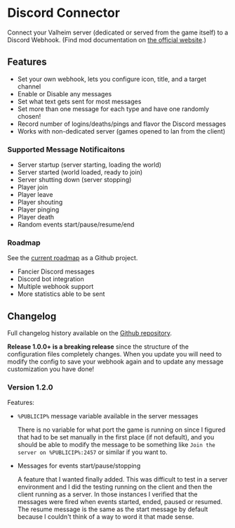 # Discord Connector

Connect your Valheim server (dedicated or served from the game itself) to a Discord Webhook.
(Find mod documentation on [the official website](https://discordconnector.valheim.nwest.games/).)

## Features

- Set your own webhook, lets you configure icon, title, and a target channel
- Enable or Disable any messages
- Set what text gets sent for most messages
- Set more than one message for each type and have one randomly chosen!
- Record number of logins/deaths/pings and flavor the Discord messages
- Works with non-dedicated server (games opened to lan from the client)

### Supported Message Notificaitons

- Server startup (server starting, loading the world)
- Server started (world loaded, ready to join)
- Server shutting down (server stopping)
- Player join
- Player leave
- Player shouting
- Player pinging
- Player death
- Random events start/pause/resume/end

### Roadmap

See the [current roadmap](https://github.com/nwesterhausen/valheim-discordconnector/projects/1) as a Github project.

- Fancier Discord messages
- Discord bot integration
- Multiple webhook support
- More statistics able to be sent

## Changelog

Full changelog history available on the
[Github repository](https://github.com/nwesterhausen/valheim-discordconnector/blob/main/Metadata/CHANGELOG.md).

**Release 1.0.0+ is a breaking release** since the structure of the configuration files completely changes. When you update you will need to modify the config
to save your webhook again and to update any message customization you have done!

### Version 1.2.0

Features:

- `%PUBLICIP%` message variable available in the server messages

  There is no variable for what port the game is running on since I figured that had to be set manually in the first place (if not default),
  and you should be able to modify the message to be something like `Join the server on %PUBLICIP%:2457` or similar if you want to.

- Messages for events start/pause/stopping

  A feature that I wanted finally added. This was difficult to test in a server environment and I did the testing running on the client and then
  the client running as a server. In those instances I verified that the messages were fired when events started, ended, paused or resumed. The
  resume message is the same as the start message by default because I couldn't think of a way to word it that made sense.
